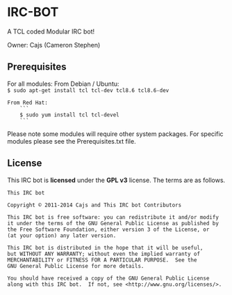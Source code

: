 IRC-BOT
=======
A TCL coded Modular IRC bot!

Owner: Cajs (Cameron Stephen)

## Prerequisites 

For all modules:
    From Debian / Ubuntu:  
        ```
        $ sudo apt-get install tcl tcl-dev tcl8.6 tcl8.6-dev  
        ```
    
    From Red Hat:  
        ```
        $ sudo yum install tcl tcl-devel  
        ```  

Please note some modules will require other system packages. For specific modules please see the Prerequisites.txt file.

## License

This IRC bot is **licensed** under the **GPL v3** license. The terms are as follows.

    This IRC bot

    Copyright © 2011-2014 Cajs and This IRC bot Contributors

    This IRC bot is free software: you can redistribute it and/or modify
    it under the terms of the GNU General Public License as published by
    the Free Software Foundation, either version 3 of the License, or
    (at your option) any later version.

    This IRC bot is distributed in the hope that it will be useful,
    but WITHOUT ANY WARRANTY; without even the implied warranty of
    MERCHANTABILITY or FITNESS FOR A PARTICULAR PURPOSE.  See the
    GNU General Public License for more details.

    You should have received a copy of the GNU General Public License
    along with this IRC bot.  If not, see <http://www.gnu.org/licenses/>.
